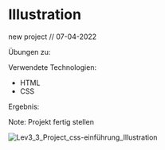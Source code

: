 # Illustration

new project // 07-04-2022

Übungen zu:

Verwendete Technologien:

- HTML
- CSS



Ergebnis: 

Note: Projekt fertig stellen

![Lev3_3_Project_css-einführung_Illustration](https://user-images.githubusercontent.com/98667941/182268570-1cc883a5-34dd-4238-99cf-4d6540c2245e.png)
